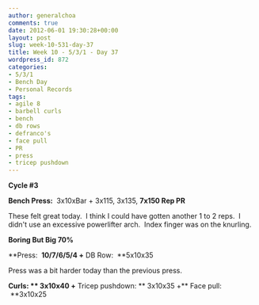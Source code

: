 ```yaml
---
author: generalchoa
comments: true
date: 2012-06-01 19:30:28+00:00
layout: post
slug: week-10-531-day-37
title: Week 10 - 5/3/1 - Day 37
wordpress_id: 872
categories:
- 5/3/1
- Bench Day
- Personal Records
tags:
- agile 8
- barbell curls
- bench
- db rows
- defranco's
- face pull
- PR
- press
- tricep pushdown
---
```


**Cycle #3**

**Bench Press:**  3x10xBar + 3x115, 3x135, **7x150 Rep PR**

These felt great today.  I think I could have gotten another 1 to 2 reps.  I didn't use an excessive powerlifter arch.  Index finger was on the knurling.

**Boring But Big 70%**

**Press:  **10/7/6/5/4 +** DB Row:  **5x10x35

Press was a bit harder today than the previous press.

**Curls: ** 3x10x40 +** Tricep pushdown: ** 3x10x35 +** Face pull:  **3x10x25
